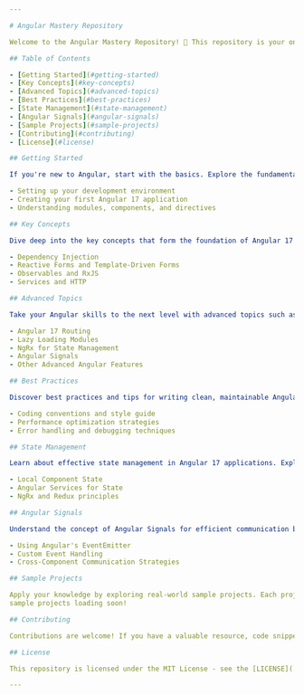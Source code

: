 ```yaml
---

# Angular Mastery Repository

Welcome to the Angular Mastery Repository! 🚀 This repository is your one-stop destination for mastering Angular 17 development with a focus on standalone components. Whether you're a beginner looking to get started or an experienced developer aiming to deepen your Angular expertise, you'll find a wealth of resources here.

## Table of Contents

- [Getting Started](#getting-started)
- [Key Concepts](#key-concepts)
- [Advanced Topics](#advanced-topics)
- [Best Practices](#best-practices)
- [State Management](#state-management)
- [Angular Signals](#angular-signals)
- [Sample Projects](#sample-projects)
- [Contributing](#contributing)
- [License](#license)

## Getting Started

If you're new to Angular, start with the basics. Explore the fundamentals of Angular 17 development, including:

- Setting up your development environment
- Creating your first Angular 17 application
- Understanding modules, components, and directives

## Key Concepts

Dive deep into the key concepts that form the foundation of Angular 17 development. Learn about:

- Dependency Injection
- Reactive Forms and Template-Driven Forms
- Observables and RxJS
- Services and HTTP

## Advanced Topics

Take your Angular skills to the next level with advanced topics such as:

- Angular 17 Routing
- Lazy Loading Modules
- NgRx for State Management
- Angular Signals
- Other Advanced Angular Features

## Best Practices

Discover best practices and tips for writing clean, maintainable Angular 17 code with standalone components. Explore:

- Coding conventions and style guide
- Performance optimization strategies
- Error handling and debugging techniques

## State Management

Learn about effective state management in Angular 17 applications. Explore different strategies, including:

- Local Component State
- Angular Services for State
- NgRx and Redux principles

## Angular Signals

Understand the concept of Angular Signals for efficient communication between standalone components. Explore:

- Using Angular's EventEmitter
- Custom Event Handling
- Cross-Component Communication Strategies

## Sample Projects

Apply your knowledge by exploring real-world sample projects. Each project is designed to showcase specific Angular 17 features and best practices with standalone components.
sample projects loading soon!

## Contributing

Contributions are welcome! If you have a valuable resource, code snippet, or project that can enhance the learning experience, feel free to contribute. Check out our [Contribution Guidelines](./CONTRIBUTING.md) for more information.

## License

This repository is licensed under the MIT License - see the [LICENSE](./LICENSE) file for details.

---
```

